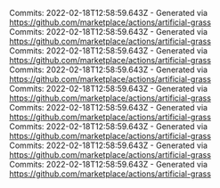 Commits: 2022-02-18T12:58:59.643Z - Generated via https://github.com/marketplace/actions/artificial-grass
<br>
Commits: 2022-02-18T12:58:59.643Z - Generated via https://github.com/marketplace/actions/artificial-grass
<br>
Commits: 2022-02-18T12:58:59.643Z - Generated via https://github.com/marketplace/actions/artificial-grass
<br>
Commits: 2022-02-18T12:58:59.643Z - Generated via https://github.com/marketplace/actions/artificial-grass
<br>
Commits: 2022-02-18T12:58:59.643Z - Generated via https://github.com/marketplace/actions/artificial-grass
<br>
Commits: 2022-02-18T12:58:59.643Z - Generated via https://github.com/marketplace/actions/artificial-grass
<br>
Commits: 2022-02-18T12:58:59.643Z - Generated via https://github.com/marketplace/actions/artificial-grass
<br>
Commits: 2022-02-18T12:58:59.643Z - Generated via https://github.com/marketplace/actions/artificial-grass
<br>
Commits: 2022-02-18T12:58:59.643Z - Generated via https://github.com/marketplace/actions/artificial-grass
<br>
